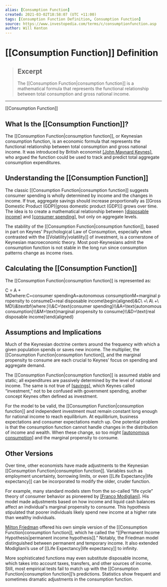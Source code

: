 ```yaml
---
alias: [Consumption Function]
created: 2021-03-02T18:58:07 (UTC +11:00)
tags: [Consumption Function Definition, Consumption Function]
source: https://www.investopedia.com/terms/c/consumptionfunction.asp
author: Will Kenton
---
```


# [[Consumption Function]] Definition

> ## Excerpt
> The [[Consumption Function|consumption function]] is a mathematical formula that represents the functional relationship between total consumption and gross national income.

---

[[Consumption Function]]
## What Is the [[Consumption Function]]?

The [[Consumption Function|consumption function]], or Keynesian consumption function, is an economic formula that represents the functional relationship between total consumption and gross national income. It was introduced by British economist [[John Maynard Keynes]](https://www.investopedia.com/terms/j/john_maynard_keynes.asp), who argued the function could be used to track and predict total aggregate consumption expenditures.

## Understanding the [[Consumption Function]]

The classic [[Consumption Function|consumption function]] suggests consumer spending is wholly determined by income and the changes in income. If true, aggregate savings should increase proportionally as [[Gross Domestic Product (GDP)|gross domestic product (GDP)]] grows over time. The idea is to create a mathematical relationship between [[disposable income]](https://www.investopedia.com/terms/d/disposableincome.asp) and [[consumer spending]](https://www.investopedia.com/terms/c/consumer-spending.asp), but only on aggregate levels.

The stability of the [[Consumption Function|consumption function]], based in part on Keynes' Psychological Law of Consumption, especially when contrasted with the [[Volatility|volatility]] of investment, is a cornerstone of Keynesian macroeconomic theory. Most post-Keynesians admit the consumption function is not stable in the long run since consumption patterns change as income rises.

## Calculating the [[Consumption Function]]

The [[Consumption Function|consumption function]] is represented as:

C \= A + MDwhere:C\=consumer spendingA\=autonomous consumptionM\=marginal propensity to consumeD\=real disposable income\\begin{aligned}&C\\ =\\ A\\ +\\ MD\\\\&\\textbf{where:}\\\\&C=\\text{consumer spending}\\\\&A=\\text{autonomous consumption}\\\\&M=\\text{marginal propensity to consume}\\\\&D=\\text{real disposable income}\\end{aligned}

## Assumptions and Implications

Much of the Keynesian doctrine centers around the frequency with which a given population spends or saves new income. The multiplier, the [[Consumption Function|consumption function]], and the marginal propensity to consume are each crucial to Keynes’ focus on spending and aggregate demand.

The [[Consumption Function|consumption function]] is assumed stable and static; all expenditures are passively determined by the level of national income. The same is not true of [[savings]](https://www.investopedia.com/terms/s/savings.asp), which Keynes called “investment,” not to be confused with government spending, another concept Keynes often defined as investment.

For the model to be valid, the [[Consumption Function|consumption function]] and independent investment must remain constant long enough for national income to reach equilibrium. At equilibrium, business expectations and consumer expectations match up. One potential problem is that the consumption function cannot handle changes in the distribution of income and wealth. When these change, so too might [[autonomous consumption]](https://www.investopedia.com/terms/a/autonomousconsumption.asp) and the marginal propensity to consume.

## Other Versions

Over time, other economists have made adjustments to the Keynesian [[Consumption Function|consumption function]]. Variables such as employment uncertainty, borrowing limits, or even [[Life Expectancy|life expectancy]] can be incorporated to modify the older, cruder function.

For example, many standard models stem from the so-called “life cycle” theory of consumer behavior as pioneered by [[Franco Modigliani]](https://www.investopedia.com/terms/f/franco-modigliani.asp). His model made adjustments based on how income and liquid cash balances affect an individual's marginal propensity to consume. This hypothesis stipulated that poorer individuals likely spend new income at a higher rate than wealthy individuals.

[Milton Friedman](https://www.investopedia.com/terms/m/milton-friedman.asp) offered his own simple version of the [[Consumption Function|consumption function]], which he called the “[[Permanent Income Hypothesis|permanent income hypothesis]].” Notably, the Friedman model distinguished between permanent and temporary income. It also extended Modigliani’s use of [[Life Expectancy|life expectancy]] to infinity.

More sophisticated functions may even substitute disposable income, which takes into account taxes, transfers, and other sources of income. Still, most empirical tests fail to match up with the [[Consumption Function|consumption function]]’s predictions. Statistics show frequent and sometimes dramatic adjustments in the consumption function.
